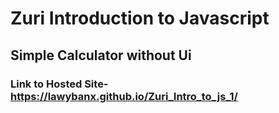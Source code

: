 # Zuri Introduction to Javascript

## Simple Calculator without Ui

### Link to Hosted Site-<https://lawybanx.github.io/Zuri_Intro_to_js_1/>
